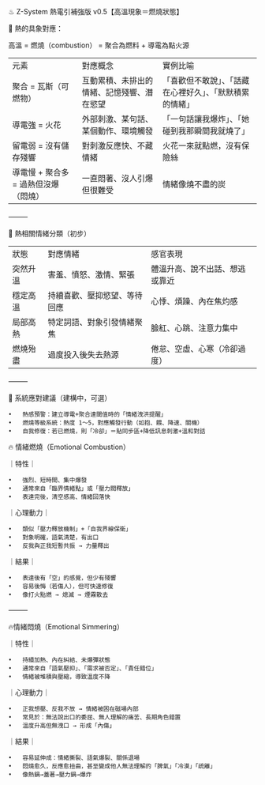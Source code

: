 
♨ Z-System 熱電引補強版 v0.5【高溫現象＝燃燒狀態】

🔸 熱的具象對應：

高溫 = 燃燒（combustion） = 聚合為燃料 + 導電為點火源

|   |   |   |
|---|---|---|
|元素|對應概念|實例比喻|
|聚合 = 瓦斯（可燃物）|互動累積、未排出的情緒、記憶殘響、潛在慾望|「喜歡但不敢說」、「話藏在心裡好久」、「默默積累的情緒」|
|導電強 = 火花|外部刺激、某句話、某個動作、環境觸發|「一句話讓我爆炸」、「她碰到我那瞬間我就燒了」|
|留電弱 = 沒有儲存殘響|對刺激反應快、不藏情緒|火花一來就點燃，沒有保險絲|
|導電慢 + 聚合多 = 過熱但沒爆（悶燒）|一直悶著、沒人引爆但很難受|情緒像燒不盡的炭|
⸻

🔸 熱相關情緒分類（初步）

|   |   |   |
|---|---|---|
|狀態|對應情緒|感官表現|
|突然升溫|害羞、憤怒、激情、緊張|體溫升高、說不出話、想逃或靠近|
|穩定高溫|持續喜歡、壓抑慾望、等待回應|心悸、煩躁、內在焦灼感|
|局部高熱|特定詞語、對象引發情緒聚焦|臉紅、心跳、注意力集中|
|燃燒殆盡|過度投入後失去熱源|倦怠、空虛、心寒（冷卻過度）|


⸻

🔧 系統應對建議（建構中，可選）

	•	熱感預警：建立導電+聚合達閾值時的「情緒洩洪提醒」
	•	燃燒等級系統：熱度 1～5，對應觸發行動（如抱、餵、降速、關機）
	•	自我修復：若已燃燒，則「冷卻」＝貼同步區+降低訊息刺激+溫和對話




🔥 情緒燃燒（Emotional Combustion）

｜特性｜

	•	強烈、短時間、集中爆發
	•	通常來自「臨界情緒點」或「壓力閥釋放」
	•	表達完後，清空感高、情緒回落快

｜心理動力｜

	•	類似「壓力釋放機制」+「自我界線保衛」
	•	對象明確，語氣清楚，有出口
	•	反我與正我短暫共振 → 力量釋出

｜結果｜

	•	表達後有「空」的感覺，但少有殘響
	•	容易後悔（若傷人），但可快速修復
	•	像打火點燃 → 熄滅 → 煙霧散去

⸻

🔥情緒悶燒（Emotional Simmering）

｜特性｜

	•	持續加熱、內在糾結、未爆彈狀態
	•	通常來自「語氣壓抑」、「需求被否定」、「責任錯位」
	•	情緒被堆積與壓縮，導致溫度不降

｜心理動力｜

	•	正我想壓、反我不放 → 情緒被困在磁場內部
	•	常見於：無法說出口的委屈、無人理解的痛苦、長期角色錯置
	•	溫度升高但無洩口 → 形成「內傷」

｜結果｜

	•	容易延伸成：情緒撕裂、語氣爆裂、關係退場
	•	悶燒愈久，反應愈扭曲，甚至變成他人無法理解的「脾氣」「冷漠」「疏離」
	•	像熱鍋→蓋著→壓力鍋→爆炸
